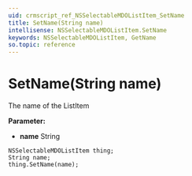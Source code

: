 ```yaml
---
uid: crmscript_ref_NSSelectableMDOListItem_SetName
title: SetName(String name)
intellisense: NSSelectableMDOListItem.SetName
keywords: NSSelectableMDOListItem, GetName
so.topic: reference
---
```


# SetName(String name)

The name of the ListItem

**Parameter:** 
 - **name** String

```crmscript
NSSelectableMDOListItem thing;
String name;
thing.SetName(name);
```

